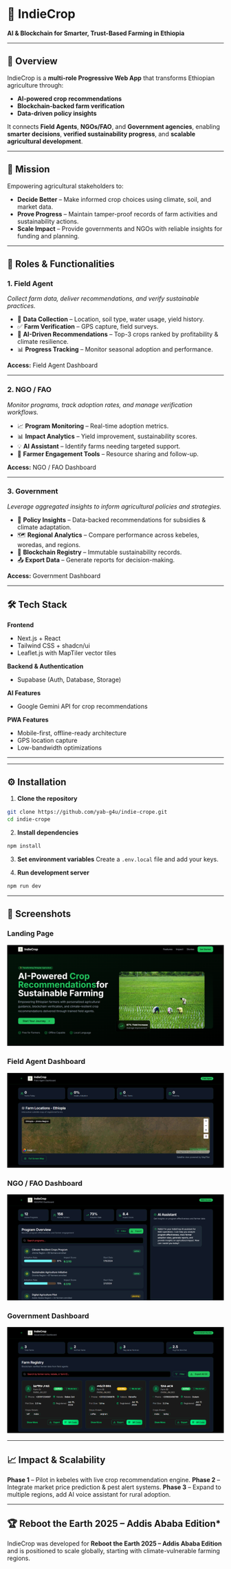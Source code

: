 # 🌱 IndieCrop  
**AI & Blockchain for Smarter, Trust-Based Farming in Ethiopia**  

---

## 📖 Overview  
IndieCrop is a **multi-role Progressive Web App** that transforms Ethiopian agriculture through:  
- **AI-powered crop recommendations**  
- **Blockchain-backed farm verification**  
- **Data-driven policy insights**  

It connects **Field Agents**, **NGOs/FAO**, and **Government agencies**, enabling **smarter decisions**, **verified sustainability progress**, and **scalable agricultural development**.  

---

## 🎯 Mission  
Empowering agricultural stakeholders to:  
- **Decide Better** – Make informed crop choices using climate, soil, and market data.  
- **Prove Progress** – Maintain tamper-proof records of farm activities and sustainability actions.  
- **Scale Impact** – Provide governments and NGOs with reliable insights for funding and planning.  

---

## 👥 Roles & Functionalities  

### **1. Field Agent**  
*Collect farm data, deliver recommendations, and verify sustainable practices.*  
- 📍 **Data Collection** – Location, soil type, water usage, yield history.  
- ✅ **Farm Verification** – GPS capture, field surveys.  
- 🤖 **AI-Driven Recommendations** – Top-3 crops ranked by profitability & climate resilience.  
- 📊 **Progress Tracking** – Monitor seasonal adoption and performance.  

**Access:** Field Agent Dashboard  

---

### **2. NGO / FAO**  
*Monitor programs, track adoption rates, and manage verification workflows.*  
- 📈 **Program Monitoring** – Real-time adoption metrics.  
- 📊 **Impact Analytics** – Yield improvement, sustainability scores.  
- 💡 **AI Assistant** – Identify farms needing targeted support.  
- 🤝 **Farmer Engagement Tools** – Resource sharing and follow-up.  

**Access:** NGO / FAO Dashboard  

---

### **3. Government**  
*Leverage aggregated insights to inform agricultural policies and strategies.*  
- 📜 **Policy Insights** – Data-backed recommendations for subsidies & climate adaptation.  
- 🗺 **Regional Analytics** – Compare performance across kebeles, woredas, and regions.  
- 🔗 **Blockchain Registry** – Immutable sustainability records.  
- 📤 **Export Data** – Generate reports for decision-making.  

**Access:** Government Dashboard  

---

## 🛠️ Tech Stack  

**Frontend**  
- Next.js + React  
- Tailwind CSS + shadcn/ui  
- Leaflet.js with MapTiler vector tiles  

**Backend & Authentication**  
- Supabase (Auth, Database, Storage)  

**AI Features**  
- Google Gemini API for crop recommendations  

**PWA Features**  
- Mobile-first, offline-ready architecture  
- GPS location capture  
- Low-bandwidth optimizations  

---






---

## ⚙️ Installation

1. **Clone the repository**

```bash
git clone https://github.com/yab-g4u/indie-crope.git
cd indie-crope
```

2. **Install dependencies**

```bash
npm install
```

3. **Set environment variables**
   Create a `.env.local` file and add your keys.

4. **Run development server**

```bash
npm run dev
```


---

## 📸 Screenshots

### **Landing Page**

[![Landing Page](public/screenshots/home.png)](public/screenshots/home.png)

### **Field Agent Dashboard**

[![Field Agent Dashboard](public/screenshots/map.png)](public/screenshots/map.png)

### **NGO / FAO Dashboard**

[![NGO Dashboard](public/screenshots/NGO.png)](public/screenshots/NGO.png)

### **Government Dashboard**

[![Government Dashboard](public/screenshots/government.png)](public/screenshots/government.png)

---

## 📈 Impact & Scalability

**Phase 1** – Pilot in kebeles with live crop recommendation engine.
**Phase 2** – Integrate market price prediction & pest alert systems.
**Phase 3** – Expand to multiple regions, add AI voice assistant for rural adoption.

---

## 🏆 Reboot the Earth 2025 – Addis Ababa Edition*

IndieCrop was developed for **Reboot the Earth 2025 – Addis Ababa Edition** and is positioned to scale globally, starting with climate-vulnerable farming regions.





